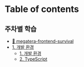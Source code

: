 # Table of contents

## 주차별 학습

* [📒 megatera-frontend-survival](README.md)
* [1. 개발 환경](./week01/README.md)
  * [1. 개발 환경](./week01/environment.md)
  * [2. TypeScript](./week01/typescript.md)
 